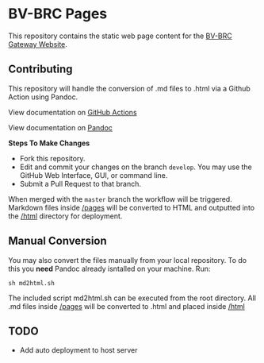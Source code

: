 # BV-BRC Pages
 
This repository contains the static web page content for the [BV-BRC Gateway Website](https://www.bv-brc.org).


## Contributing

This repository will handle the conversion of .md files to .html via a Github Action using Pandoc. 

View documentation on [GitHub Actions](https://help.github.com/en/actions)

View documentation on [Pandoc](https://pandoc.org/)

**Steps To Make Changes**
- Fork this repository.
- Edit and commit your changes on the branch ```develop```. You may use the GitHub Web Interface, GUI, or command line.
- Submit a Pull Request to that branch.


When merged with the ```master``` branch the workflow will be triggered. Markdown files inside [/pages](/pages) will be converted to HTML and outputted into the [/html](/html) directory for deployment.

## Manual Conversion

You may also convert the files manually from your local repository. To do this you **need** Pandoc already isntalled on your machine. Run:

```sh md2html.sh```

The included script md2html.sh can be executed from the root directory. All .md files inside [/pages](/pages) will be converted to .html and placed inside [/html](/html)

## TODO

- Add auto deployment to host server